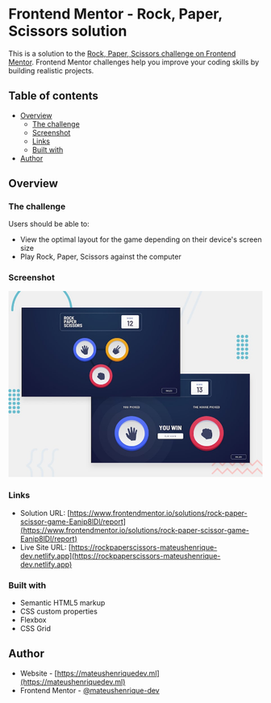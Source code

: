 # Frontend Mentor - Rock, Paper, Scissors solution

This is a solution to the [Rock, Paper, Scissors challenge on Frontend Mentor](https://www.frontendmentor.io/challenges/rock-paper-scissors-game-pTgwgvgH). Frontend Mentor challenges help you improve your coding skills by building realistic projects.

## Table of contents

- [Overview](#overview)
  - [The challenge](#the-challenge)
  - [Screenshot](#screenshot)
  - [Links](#links)
  - [Built with](#built-with)
- [Author](#author)

## Overview

### The challenge

Users should be able to:

- View the optimal layout for the game depending on their device's screen size
- Play Rock, Paper, Scissors against the computer

### Screenshot

![](design/desktop-preview.jpg)

### Links

- Solution URL: [https://www.frontendmentor.io/solutions/rock-paper-scissor-game-Eanip8lDl/report](https://www.frontendmentor.io/solutions/rock-paper-scissor-game-Eanip8lDl/report)
- Live Site URL: [https://rockpaperscissors-mateushenrique-dev.netlify.app](https://rockpaperscissors-mateushenrique-dev.netlify.app)

### Built with

- Semantic HTML5 markup
- CSS custom properties
- Flexbox
- CSS Grid

## Author

- Website - [https://mateushenriquedev.ml](https://mateushenriquedev.ml)
- Frontend Mentor - [@mateushenrique-dev](https://www.frontendmentor.io/profile/mateushenrique-dev)
